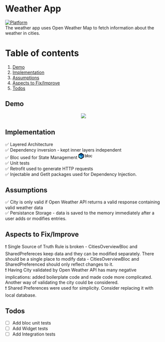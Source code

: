 # Weather App

[![Platform](https://img.shields.io/badge/Platform-Flutter-blue.svg)](https://flutter.io)  
The weather app uses Open Weather Map to fetch information about the weather in cities.

# Table of contents
1. [Demo](#demo)
2. [Implementation](#implementation)
3. [Assumptions](#assumptions)
4. [Aspects to Fix/Improve](#aspects)
5. [Todos](#todos)

## Demo <a name="demo"></a>
<p align="center">
  <img width="30%" src="https://s10.gifyu.com/images/weatherApp.gif">
</p>

## Implementation <a name="implementation"></a>

✅ Layered Architecture  
✅ Dependency inversion - kept inner layers independent  
✅ Bloc used for State Management    <img src="https://raw.githubusercontent.com/felangel/bloc/master/docs/assets/flutter_bloc_logo_full.png" height="20" alt="Flutter Bloc Package" />  
✅ Unit tests  
✅ Retrofit used to generate HTTP requests  
✅ Injectable and GetIt packages used for Dependency Injection.  

## Assumptions <a name="assumptions"></a>
✅ City is only valid if Open Weather API returns a valid response containing valid weather data  
✅ Persistance Storage - data is saved to the memory immediately after a user adds or modifies entries.

## Aspects to Fix/Improve <a name="aspects"></a>
❗️ Single Source of Truth Rule is broken - CitiesOverviewBloc and SharedPrefereces keep data and they can be modified separately. There should be a single place to modify data - CitiesOverviewBloc and SharedPreferenced should only reflect changes to it.  
❗️ Having City validated by Open Weather API has many negative implications: added boilerplate code and made code more complicated. Another way of validating the city could be considered.  
❗️ Shared Preferences were used for simplicity. Consider replacing it with local database.

## Todos <a name="todos"></a>
- [ ] Add bloc unit tests
- [ ] Add Widget tests
- [ ] Add Integration tests